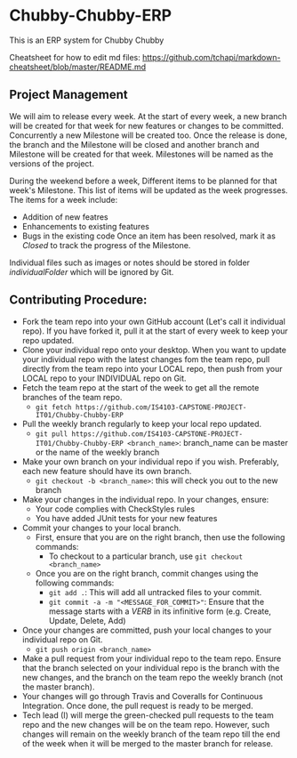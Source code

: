 # Chubby-Chubby-ERP
This is an ERP system for Chubby Chubby

Cheatsheet for how to edit md files: https://github.com/tchapi/markdown-cheatsheet/blob/master/README.md

## Project Management

We will aim to release every week. At the start of every week, a new branch will be created for that week for new features or changes to be committed. Concurrently a new Milestone will be created too. Once the release is done, the branch and the Milestone will be closed and another branch and Milestone will be created for that week. Milestones will be named as the versions of the project.

During the weekend before a week, Different items to be planned for that week's Milestone. This list of items will be updated as the week progresses. The items for a week include:
* Addition of new featres
* Enhancements to existing features
* Bugs in the existing code
Once an item has been resolved, mark it as *Closed* to track the progress of the Milestone.

Individual files such as images or notes should be stored in folder *individualFolder* which will be ignored by Git.

## Contributing Procedure:
* Fork the team repo into your own GitHub account (Let's call it individual repo). If you have forked it, pull it at the start of every week to keep your repo updated.
* Clone your individual repo onto your desktop. When you want to update your individual repo with the latest changes fom the team repo, pull directly from the team repo into your LOCAL repo, then push from your LOCAL repo to your INDIVIDUAL repo on Git.
* Fetch the team repo at the start of the week to get all the remote branches of the team repo.
  * `git fetch https://github.com/IS4103-CAPSTONE-PROJECT-IT01/Chubby-Chubby-ERP`
* Pull the weekly branch regularly to keep your local repo updated.
  * `git pull https://github.com/IS4103-CAPSTONE-PROJECT-IT01/Chubby-Chubby-ERP <branch_name>`: branch_name can be master or the name of the weekly branch
* Make your own branch on your individual repo if you wish. Preferably, each new feature should have its own branch.
  * `git checkout -b <branch_name>`: this will check you out to the new branch
* Make your changes in the individual repo. In your changes, ensure:
  * Your code complies with CheckStyles rules
  * You have added JUnit tests for your new features
* Commit your changes to your local branch.
  * First, ensure that you are on the right branch, then use the following commands:
    * To checkout to a particular branch, use `git checkout <branch_name>`
  * Once you are on the right branch, commit changes using the following commands:
    * `git add .`: This will add all untracked files to your commit.
    * `git commit -a -m "<MESSAGE_FOR_COMMIT>"`: Ensure that the message starts with a *VERB* in its infinitive form (e.g. Create, Update, Delete, Add)
* Once your changes are committed, push your local changes to your individual repo on Git.
  * `git push origin <branch_name>`
* Make a pull request from your individual repo to the team repo. Ensure that the branch selected on your individual repo is the branch with the new changes, and the branch on the team repo the weekly branch (not the master branch).
* Your changes will go through Travis and Coveralls for Continuous Integration. Once done, the pull request is ready to be merged.
* Tech lead (I) will merge the green-checked pull requests to the team repo and the new changes will be on the team repo. However, such changes will remain on the weekly branch of the team repo till the end of the week when it will be merged to the master branch for release.
